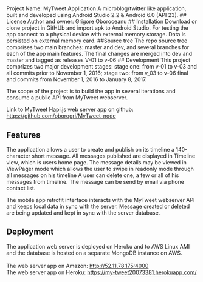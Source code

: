 # 
<snippet>
  <content>
  	Project Name: MyTweet Application
A microblog/twitter like application, built and developed using Android Studio 2.2 &amp; Android 6.0 (API 23).
## License
Author and owner: Grigore Oboroceanu
## Installation
Download or clone project in GitHUb and import apk to Android Studio.
For testing the app connect to a physical device with external memory storage. Data is persisted on external memory card. 
##Source tree
The repo source tree comprises two main branches: master and dev, and several branches for each of the app main features. 
The final changes are merged into dev and master and tagged as releases V-01 to v-06
## Development
This project comprizes two major development stages: stage one: from v-01 to v-03 and all commits prior to November 1, 2016; 
stage two: from v_03 to v-06 final and commits from November 1, 2016 to January 8, 2017. 

The scope of the project is to build the app in several iterations and consume a public API from MyTweet webserver. 

Link to MyTweet Hapi.js web server app on github: https://github.com/oborogri/MyTweet-node

## Features 
The application allows a user to create and publish on its timeline a 140-character short message. 
All messages published are displayed in Timeline view, which is users home page. The message details may be viewed in ViewPager mode which 
allows the user to swipe in readonly mode through all messages on his timeline
A user can delete one, a few or all of his messages from timeline. The message can be send by email via phone contact list.

The mobile app retrofit interface interacts with the MyTweet webserver API and keeps local data in sync with the server. Message
created or deleted are being updated and kept in sync with the server database.

## Deployment
The application web server is deployed on Heroku and to AWS Linux AMI and the database is hosted on a separate MongoDB instance on AWS.<br>  
The web server app on Amazon:              http://52.11.78.175:4000<br>
The web server app on Heroku:              https://my-tweet20073381.herokuapp.com/ <br>
